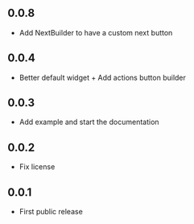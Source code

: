 ## 0.0.8

* Add NextBuilder to have a custom next button 

## 0.0.4

* Better default widget + Add actions button builder

## 0.0.3

* Add example and start the documentation

## 0.0.2

* Fix license

## 0.0.1

* First public release